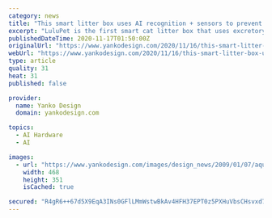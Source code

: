 ```yaml
---
category: news
title: "This smart litter box uses AI recognition + sensors to prevent 7 common cat illnesses!"
excerpt: "LuluPet is the first smart cat litter box that uses excretory image recognition to track your cat’s health with 95% accuracy – yes, it means through their potty habits. More than 30% of the cats suffer from urinary tract diseases in their life and pet owners don’t catch it till it’s late."
publishedDateTime: 2020-11-17T01:50:00Z
originalUrl: "https://www.yankodesign.com/2020/11/16/this-smart-litter-box-uses-ai-recognition-sensors-to-prevent-7-common-cat-illnesses/"
webUrl: "https://www.yankodesign.com/2020/11/16/this-smart-litter-box-uses-ai-recognition-sensors-to-prevent-7-common-cat-illnesses/"
type: article
quality: 31
heat: 31
published: false

provider:
  name: Yanko Design
  domain: yankodesign.com

topics:
  - AI Hardware
  - AI

images:
  - url: "https://www.yankodesign.com/images/design_news/2009/01/07/aqua_mineralis.jpg"
    width: 468
    height: 351
    isCached: true

secured: "R4gR6++67d5X9EqA3INs0GFlLMmWstwBkAv4HFH37EPT0z5PXHuVbsCHsvxd7WrfpFBzS8ZU/qhrq1sm2jbg3RFaClXSphijKtfJRNlUcU6SS7T+HCQf+uEWU5Px8zZGCyEF7zXdjDYfy5/UNpk5QCF+5Ab4KqShD2FVCikXWAYxJxG43ZaqSMNpVBq5/4kN+cgJW3lLU765WJWebMBl2BsPBALLtXO/OvT8fPdSHO4xqc2TmN9J+BaD4ZTlSo3Z4o9LL/mzPsMAoiFzfw+EV/+2jjEELsxZtjG5qA7BfJIV2RChR5xZ3oq7Pd2C8BGxyGUwQ2A+UWCbqvHdv02BzHIXbYZfKUhQSetOzUiiCCY=;w5O8gZA1bQWtZYaB1ZjnHg=="
---
```


